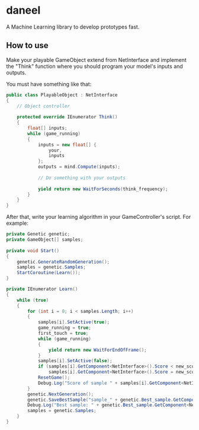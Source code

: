# daneel
A Machine Learning library to develop prototypes fast.

## How to use
Make your playable GameObject extend from NetInterface and implement the "Think" function where you should program your model's inputs and outputs.

You must have something like that:
``` C#
public class PlayableObject : NetInterface
{
    // Object controller
  
    protected override IEnumerator Think()
    {
        float[] inputs;
        while (game_running)
        {
            inputs = new float[] {
                your,
                inputs
            };
            outputs = mind.Compute(inputs);
            
            // Do something with your outputs
           
            yield return new WaitForSeconds(think_frequency);
        }
    }
}
```
After that, write your learning algorithm in your GameController's script. For example:
``` C#
private Genetic genetic;
private GameObject[] samples;
    
private void Start()
{
    genetic.GenerateRandomGeneration();
    samples = genetic.Samples;
    StartCoroutine(Learn());
}    

private IEnumerator Learn()
{
    while (true)
    {
        for (int i = 0; i < samples.Length; i++)
        {
            samples[i].SetActive(true);
            game_running = true;
            first_touch = true;
            while (game_running)
            {
                yield return new WaitForEndOfFrame();
            }
            samples[i].SetActive(false);
            if (samples[i].GetComponent<NetInterface>().Score < new_score)
                samples[i].GetComponent<NetInterface>().Score = new_score;
            ResetGame();
            Debug.Log("Score of sample " + samples[i].GetComponent<NetInterface>().Id + ": " + samples[i].GetComponent<NetInterface>().Score + "\nNext sample incoming...");
        }
        genetic.NextGeneration();
        genetic.SaveBestSample("sample_" + genetic.Best_sample.GetComponent<NetInterface>().Id + ".txt");
        Debug.Log("Best sample: " + genetic.Best_sample.GetComponent<NetInterface>().Id + "\nNext generation in coming.");
        samples = genetic.Samples;
    }
}
```
